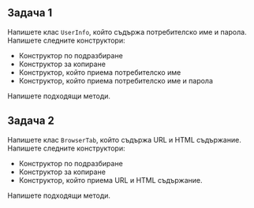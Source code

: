 ## Задача 1

Напишете клас `UserInfo`, който съдържа потребителско име и парола. Напишете следните конструктори:

- Конструктор по подразбиране
- Конструктор за копиране
- Конструктор, който приема потребителско име
- Конструктор, който приема потребителско име и парола

Напишете подходящи методи.

## Задача 2

Напишете клас `BrowserTab`, който съдържа URL и HTML съдържание. Напишете следните конструктори:

- Конструктор по подразбиране
- Конструктор за копиране
- Конструктор, който приема URL и HTML съдържание.

Напишете подходящи методи.